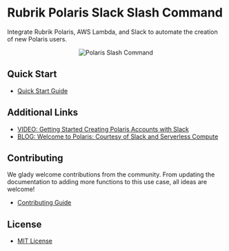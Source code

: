 # Rubrik Polaris Slack Slash Command

Integrate Rubrik Polaris, AWS Lambda, and Slack to automate the creation of new Polaris users.

<p></p>
<p align="center">
  <img src="https://user-images.githubusercontent.com/8610203/41611198-c0fa265c-73b4-11e8-9b7b-e7311c2f86f0.png" alt="Polaris Slash Command"/>
</p>

## Quick Start

* [Quick Start Guide](https://github.com/rubrikinc/use-case-polaris-slack/blob/master/docs/quick-start.md)

## Additional Links

* [VIDEO: Getting Started Creating Polaris Accounts with Slack](https://www.youtube.com/watch?v=fWZGRA3Et2I&feature=youtu.be)
* [BLOG: Welcome to Polaris: Courtesy of Slack and Serverless Compute](https://www.rubrik.com/blog/polaris-apis-slack-serverless-compute/)

## Contributing
We glady welcome contributions from the community. From updating the documentation to adding more functions to this use case, all ideas are welcome!

* [Contributing Guide](https://github.com/rubrikinc/use-case-polaris-slack/blob/master/CONTRIBUTING.md)

## License

* [MIT License](https://github.com/rubrikinc/use-case-polaris-slack/blob/master/LICENSE)

